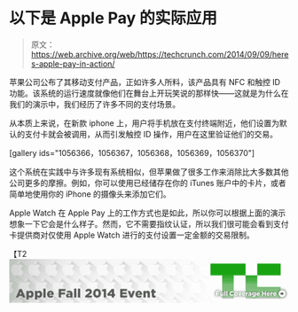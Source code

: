 # 以下是 Apple Pay 的实际应用 

> 原文：<https://web.archive.org/web/https://techcrunch.com/2014/09/09/heres-apple-pay-in-action/>

苹果公司公布了其移动支付产品，正如许多人所料，该产品具有 NFC 和触控 ID 功能。该系统的运行速度就像他们在舞台上开玩笑说的那样快——这就是为什么在我们的演示中，我们经历了许多不同的支付场景。

从本质上来说，在新款 iphone 上，用户将手机放在支付终端附近，他们设置为默认的支付卡就会被调用，从而引发触控 ID 操作，用户在这里验证他们的交易。

[gallery ids="1056366，1056367，1056368，1056369，1056370"]

这个系统在实践中与许多现有系统相似，但苹果做了很多工作来消除比大多数其他公司更多的摩擦。例如，你可以使用已经储存在你的 iTunes 账户中的卡片，或者简单地使用你的 iPhone 的摄像头来添加它们。

Apple Watch 在 Apple Pay 上的工作方式也是如此，所以你可以根据上面的演示想象一下它会是什么样子。然而，它不需要指纹认证，所以我们很可能会看到支付卡提供商对仅使用 Apple Watch 进行的支付设置一定金额的交易限制。

【T2![](img/d939fd6389172705ac37e852edcc5df8.png)